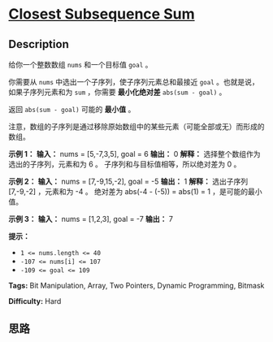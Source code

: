# [Closest Subsequence Sum][title]

## Description

给你一个整数数组 `nums` 和一个目标值 `goal` 。

你需要从 `nums` 中选出一个子序列，使子序列元素总和最接近 `goal` 。也就是说，如果子序列元素和为 `sum` ，你需要 **最小化绝对差**
`abs(sum - goal)` 。

返回 `abs(sum - goal)` 可能的 **最小值** 。

注意，数组的子序列是通过移除原始数组中的某些元素（可能全部或无）而形成的数组。

**示例 1：**
            **输入：** nums = [5,-7,3,5], goal = 6    **输出：** 0    **解释：** 选择整个数组作为选出的子序列，元素和为 6 。    子序列和与目标值相等，所以绝对差为 0 。    

**示例 2：**
            **输入：** nums = [7,-9,15,-2], goal = -5    **输出：** 1    **解释：** 选出子序列 [7,-9,-2] ，元素和为 -4 。    绝对差为 abs(-4 - (-5)) = abs(1) = 1 ，是可能的最小值。    

**示例 3：**
            **输入：** nums = [1,2,3], goal = -7    **输出：** 7    

**提示：**

  * `1 <= nums.length <= 40`
  * `-107 <= nums[i] <= 107`
  * `-109 <= goal <= 109`


**Tags:** Bit Manipulation, Array, Two Pointers, Dynamic Programming, Bitmask

**Difficulty:** Hard

## 思路

[title]: https://leetcode-cn.com/problems/closest-subsequence-sum
